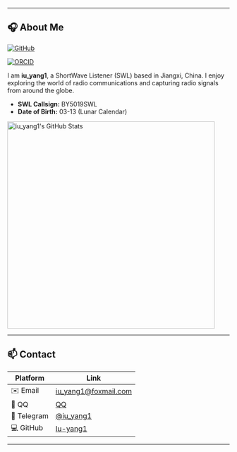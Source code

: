 
---

## 🎧 About Me
  <a href="https://github.com/Iu-yang1">
    <img src="https://img.shields.io/badge/dynamic/json?logo=github&label=GitHub&labelColor=495867&color=495867&query=%24.data.totalSubs&url=https%3A%2F%2Fapi.spencerwoo.com%2Fsubstats%2F%3Fsource%3Dgithub%26queryKey%3DIu-yang1&style=flat-square" alt="GitHub" />
  </a>
</p>

<a href="https://orcid.org/0009-0006-0525-2081">
  <img src="https://img.shields.io/badge/ORCID-0009--0006--0525--2081-green.svg" alt="ORCID" />
</a>
</p>

I am **iu_yang1**, a ShortWave Listener (SWL) based in Jiangxi, China. I enjoy exploring the world of radio communications and capturing radio signals from around the globe.

- **SWL Callsign:** BY5019SWL  
- **Date of Birth:** 03-13 (Lunar Calendar)

<p align="left">
  <a href="https://github.com/Iu-yang1">
    <img src="https://github-readme-stats.vercel.app/api?username=Iu-yang1&show_icons=true&count_private=true&theme=default" alt="iu_yang1's GitHub Stats" width="470"/>
  </a>
</p>

---

## 📫 Contact

| Platform   | Link                                          |
| ---------- | --------------------------------------------- |
| ✉️ Email     | [iu_yang1@foxmail.com](mailto:iu_yang1@foxmail.com) |              
| 💬 QQ        | [QQ](https://qm.qq.com/q/U9yD3H9QWu)         |    
| 📱 Telegram | [@iu_yang1](https://t.me/iu_yang1)              |
| 💻 GitHub    | [Iu-yang1](https://github.com/Iu-yang1)         |

---

